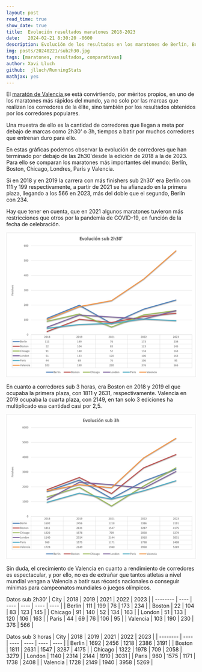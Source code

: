 ```yaml
---
layout: post
read_time: true
show_date: true
title:  Evolución resultados maratones 2018-2023
date:   2024-02-21 8:30:20 -0600
description: Evolución de los resultados en los maratones de Berlín, Bosoton, Chicago, Londres, Nueva York, París y Valencia
img: posts/20240221/sub2h30.jpg 
tags: [maratones, resultados, comparativas]
author: Xavi Lluch
github:  jlluch/RunningStats
mathjax: yes
---
```

El [maratón de Valencia ](https://www.valenciaciudaddelrunning.com/maraton/maraton/) se está convirtiendo, por méritos propios, en uno de los maratones más rápidos del mundo, ya no solo por las marcas que realizan los corredores de la élite, sino también por los resultados obtenidos por los corredores populares.

Una muestra de ello es la cantidad de corredores que llegan a meta por debajo de marcas como 2h30' o 3h, tiempos a batir por muchos corredores que entrenan duro para ello.

En estas gráficas podemos observar la evolución de corredores que han terminado por debajo de las 2h30'desde la edición de 2018 a la de 2023. Para ello se comparan los maratones más importantes del mundo: Berlín, Boston, Chicago, Londres, París y Valencia.

Si en 2018 y en 2019 la carrera con más finishers sub 2h30' era Berlín con 111 y 199 respectivamente, a partir de 2021 se ha afianzado en la primera plaza, llegando a los 566 en 2023, más del doble que el segundo, Berlín con 234.

Hay que tener en cuenta, que en 2021 algunos maratones tuvieron más restricciones que otros por la pandemia de COVID-19, en función de la fecha de celebración.

<center><img src='./assets/img/posts/20240221/sub2h30.jpg'></center>

En cuanto a corredores sub 3 horas, era Boston en 2018 y 2019 el que ocupaba la primera plaza, con 1811 y 2631, respectivamente. Valencia en 2019 ocupaba la cuarta plaza, con 2149, en tan solo 3 ediciones ha multiplicado esa cantidad casi por 2,5. 

<center><img src='./assets/img/posts/20240221/sub3h00.jpg'></center>

Sin duda, el crecimiento de Valencia en cuanto a rendimiento de corredores es espectacular, y por ello, no es de extrañar que tantos atletas a nivel mundial vengan a Valencia a batir sus récords nacionales o conseguir mínimas para campeonatos mundiales o juegos olímpicos.

<!-- Insertar tabla de resultados -->
Datos sub 2h30'
| City     | 2018 | 2019 | 2021 | 2022 | 2023 |
| -------- | ---- | ---- | ---- | ---- | ---- |
| Berlin   |  111 |  199 |   76 |  173 |  234 |
| Boston   |   22 |  104 |   83 |  123 |  145 |
| Chicago  |   91 |  140 |   52 |  134 |  163 |
| London   |   51 |  133 |  120 |  106 |  163 |
| Paris    |   44 |   69 |   76 |  106 |   95 |
| Valencia |  103 |  190 |  230 |  376 |  566 |

Datos sub 3 horas
| City     | 2018 | 2019 | 2021 | 2022 | 2023 |
| -------- | ---- | ---- | ---- | ---- | ---- |
| Berlin   | 1692 | 2456 | 1218 | 2386 | 3191 |
| Boston   | 1811 | 2631 | 1547 | 3287 | 4175 |
| Chicago  | 1322 | 1978 |  709 | 2058 | 3279 |
| London   | 1140 | 2314 | 2144 | 1910 | 3031 |
| Paris    |  960 | 1575 | 1171 | 1738 | 2408 |
| Valencia | 1728 | 2149 | 1940 | 3958 | 5269 |

